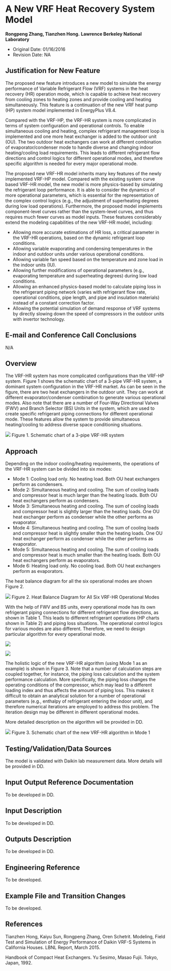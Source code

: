 A New VRF Heat Recovery System Model
================

 **Rongpeng Zhang, Tianzhen Hong.**
 **Lawrence Berkeley National Laboratory**

 - Original Date: 01/16/2016
 - Revision Date: NA
 

## Justification for New Feature ##

The proposed new feature introduces a new model to simulate the energy performance of Variable Refrigerant Flow (VRF) systems in the heat recovery (HR) operation mode, which is capable to achieve heat recovery from cooling zones to heating zones and provide cooling and heating simultaneously. This feature is a continuation of the new VRF heat pump (HP) system model implemented in EnergyPlus V8.4.

Compared with the VRF-HP, the VRF-HR system is more complicated in terms of system configuration and operational controls. To enable simultaneous cooling and heating, complex refrigerant management loop is implemented and one more heat exchanger is added to the outdoor unit (OU). The two outdoor heat exchangers can work at different combination of evaporator/condenser mode to handle diverse and changing indoor heating/cooling load requirements. This leads to different refrigerant flow directions and control logics for different operational modes, and therefore specific algorithm is needed for every major operational mode.

The proposed new VRF-HR model inherits many key features of the newly implemented VRF-HP model. Compared with the existing system curve based VRF-HR model, the new model is more physics-based by simulating the refrigerant loop performance. It is able to consider the dynamics of more operational parameters, which is essential for the representation of the complex control logics (e.g., the adjustment of superheating degrees during low load operations). Furthermore, the proposed model implements component-level curves rather than the system-level curves, and thus requires much fewer curves as model inputs. These features considerably extend the modeling capabilities of the new VRF-HR model, including:

-	Allowing more accurate estimations of HR loss, a critical parameter in the VRF-HR operations, based on the dynamic refrigerant loop conditions.
-	Allowing variable evaporating and condensing temperatures in the indoor and outdoor units under various operational conditions.
-	Allowing variable fan speed based on the temperature and zone load in the indoor units (IU).
-	Allowing further modifications of operational parameters (e.g., evaporating temperature and superheating degrees) during low load conditions.
-	Allowing an enhanced physics-based model to calculate piping loss in the refrigerant piping network (varies with refrigerant flow rate, operational conditions, pipe length, and pipe and insulation materials) instead of a constant correction factor. 
-	Allowing the potential simulation of demand response of VRF systems by directly slowing down the speed of compressors in the outdoor units with invertor technology.



## E-mail and  Conference Call Conclusions ##

N/A

## Overview ##

The VRF-HR system has more complicated configurations than the VRF-HP system. Figure 1 shows the schematic chart of a 3-pipe VRF-HR system, a dominant system configuration in the VRF-HR market. As can be seen in the figure, there are two heat exchangers in the outdoor unit. They can work at different evaporator/condenser combination to generate various operational modes. Also note that there are a number of Four-Way Directional Valves (FWV) and Branch Selector (BS) Units in the system, which are used to create specific refrigerant piping connections for different operational mode. These features allow the system to provide simultaneous heating/cooling to address diverse space conditioning situations.

![](NewVRFHeatRecoveryModel_Fig1.png)
Figure 1. Schematic chart of a 3-pipe VRF-HR system


## Approach ##

Depending on the indoor cooling/heating requirements, the operations of the VRF-HR system can be divided into six modes:
-	Mode 1: Cooling load only. No heating load. Both OU heat exchangers perform as condensers.
-	Mode 2: Simultaneous heating and cooling. The sum of cooling loads and compressor heat is much larger than the heating loads. Both OU heat exchangers perform as condensers.
-	Mode 3: Simultaneous heating and cooling. The sum of cooling loads and compressor heat is slightly larger than the heating loads. One OU heat exchanger perform as condenser while the other performs as evaporator.
-	Mode 4: Simultaneous heating and cooling. The sum of cooling loads and compressor heat is slightly smaller than the heating loads. One OU heat exchanger perform as condenser while the other performs as evaporator.
-	Mode 5: Simultaneous heating and cooling. The sum of cooling loads and compressor heat is much smaller than the heating loads. Both OU heat exchangers perform as evaporators.
-	Mode 6: Heating load only. No cooling load. Both OU heat exchangers perform as evaporators.

The heat balance diagram for all the six operational modes are shown Figure 2.

![](NewVRFHeatRecoveryModel_Fig2.png)
Figure 2. Heat Balance Diagram for All Six VRF-HR Operational Modes

With the help of FWV and BS units, every operational mode has its own refrigerant piping connections for different refrigerant flow directions, as shown in Table 1. This leads to different refrigerant operations (HP charts shown in Table 2) and piping loss situations. The operational control logics for various modes are also different. Therefore, we need to design particular algorithm for every operational mode.

![](NewVRFHeatRecoveryModel_Table1.PNG)

![](NewVRFHeatRecoveryModel_Table2.PNG)

The holistic logic of the new VRF-HR algorithm (using Mode 1 as an example) is shown in Figure 3. Note that a number of calculation steps are coupled together, for instance, the piping loss calculation and the system performance calculation. More specifically, the piping loss changes the operating conditions of the compressor, which may lead to a different loading index and thus affects the amount of piping loss. This makes it difficult to obtain an analytical solution for a number of operational parameters (e.g., enthalpy of refrigerant entering the indoor unit), and therefore numerical iterations are employed to address this problem. The iteration design may be different in different operational modes.

More detailed description on the algorithm will be provided in DD.

![](NewVRFHeatRecoveryModel_Fig3.png)
Figure 3. Schematic chart of the new VRF-HR algorithm in Mode 1


## Testing/Validation/Data Sources ##

The model is validated with Daikin lab measurement data. More details will be provided in DD. 


## Input Output Reference Documentation ##

To be developed in DD.


## Input Description ##

To be developed in DD.


## Outputs Description ##

To be developed in DD.


## Engineering Reference ##

To be developed.


## Example File and Transition Changes ##

To be developed.


## References ##

Tianzhen Hong, Kaiyu Sun, Rongpeng Zhang, Oren Schetrit. Modeling, Field Test and Simulation of Energy Performance of Daikin VRF-S Systems in California Houses. LBNL Report, March 2015.

Handbook of Compact Heat Exchangers. Yu Sesimo, Masao Fujii. Tokyo, Japan, 1992.

